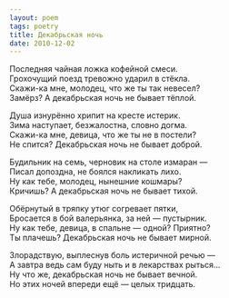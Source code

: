 ```yaml
---
layout: poem
tags: poetry
title: Декабрьская ночь
date: 2010-12-02
---
```


Последняя чайная ложка кофейной смеси.<br>
Грохочущий поезд тревожно ударил в стёкла.<br>
Скажи-ка мне, молодец, что же ты так невесел?<br>
Замёрз? А декабрьская ночь не бывает тёплой.<br>

Душа изнурённо хрипит на кресте истерик.<br>
Зима наступает, безжалостна, словно догма.<br>
Скажи-ка мне, девица, что же ты не в постели?<br>
Не спится? Декабрьская ночь не бывает доброй.<br>

Будильник на семь, черновик на столе измаран&nbsp;—<br>
Писал допоздна, не боялся накликать лихо.<br>
Ну как тебе, молодец, нынешние кошмары?<br>
Кричишь? А декабрьская ночь не бывает тихой.<br>

Обёрнутый в тряпку утюг согревает пятки,<br>
Бросается в бой валерьянка, за ней — пустырник.<br>
Ну как тебе, девица, в спальне — одной? Приятно?<br>
Ты плачешь? Декабрьская ночь не бывает мирной.<br>

Злорадствую, выплеснув боль истеричной речью&nbsp;—<br>
А завтра ведь сам буду ныть и в лекарствах рыться...<br>
Ну что же, декабрьская ночь не бывает вечной.<br>
Но этих ночей впереди ещё — целых тридцать.
